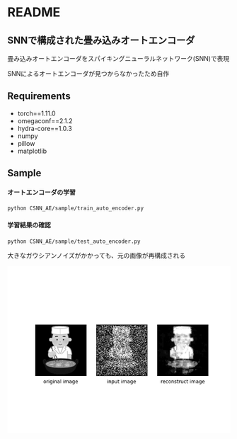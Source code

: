 # README

## SNNで構成された畳み込みオートエンコーダ

畳み込みオートエンコーダをスパイキングニューラルネットワーク(SNN)で表現

SNNによるオートエンコーダが見つからなかったため自作

## Requirements

- torch==1.11.0
- omegaconf==2.1.2
- hydra-core==1.0.3
- numpy
- pillow
- matplotlib

## Sample

#### オートエンコーダの学習

~~~ 
python CSNN_AE/sample/train_auto_encoder.py
~~~


#### 学習結果の確認

~~~
python CSNN_AE/sample/test_auto_encoder.py
~~~

大きなガウシアンノイズがかかっても、元の画像が再構成される

![alt](/CSNN_AE/sample/reconst_imgs/reconst_img_epoch5000.png)
